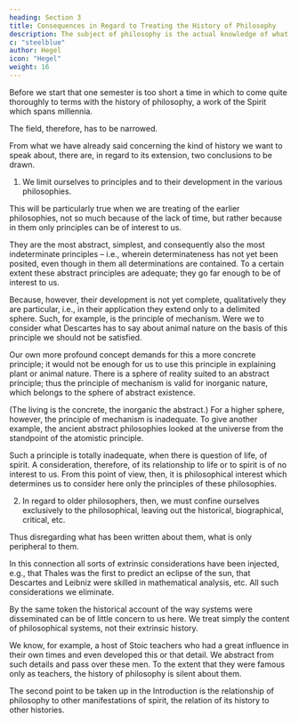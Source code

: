 ```yaml
---
heading: Section 3
title: Consequences in Regard to Treating the History of Philosophy
description: The subject of philosophy is the actual knowledge of what truly is.
c: "steelblue"
author: Hegel
icon: "Hegel"
weight: 16
---
```




Before we start that one semester is too short a time in which to come quite thoroughly to terms with the history of philosophy, a work of the Spirit which spans millennia. 

The field, therefore, has to be narrowed. 

From what we have already said concerning the kind of history we want to speak about, there are, in regard to its extension, two conclusions to be drawn.


1. We limit ourselves to principles and to their development in the various philosophies. 

This will be particularly true when we are treating of the earlier philosophies, not so much because of the lack of time, but rather because in them only principles can be of interest to us. 

They are the most abstract, simplest, and consequently also the most indeterminate principles – i.e., wherein determinateness has not yet been posited, even though in them all determinations are contained. To a certain extent these abstract principles are adequate; they go far enough to be of interest to us.

Because, however, their development is not yet complete, qualitatively they are particular, i.e., in their application they extend only to a delimited sphere. Such, for example, is the principle of mechanism. Were we to consider what Descartes has to say about animal nature on the basis of this principle we should not be satisfied. 

Our own more profound concept demands for this a more concrete principle; it would not be enough for us to use this principle in explaining plant or animal nature. There is a sphere of reality suited to an abstract principle; thus the principle of mechanism is valid for inorganic nature, which belongs to the sphere of abstract existence. 

(The living is the concrete, the inorganic the abstract.) For a higher sphere, however, the principle of mechanism is inadequate. To give another example, the ancient abstract philosophies looked at the universe from the standpoint of the atomistic principle.

Such a principle is totally inadequate, when there is question of life, of spirit. A consideration, therefore, of its relationship to life or to spirit is of no interest to us. From this point of view, then, it is philosophical interest which determines us to consider here only the principles of these philosophies.


2. In regard to older philosophers, then, we must confine ourselves exclusively to the philosophical, leaving out the historical, biographical, critical, etc. 

Thus disregarding what has been written about them, what is only peripheral to them.

In this connection all sorts of extrinsic considerations have been injected, e.g., that Thales was the first to predict an eclipse of the sun, that Descartes and Leibniz were skilled in mathematical analysis, etc. All such considerations we eliminate.

By the same token the historical account of the way systems were disseminated can be of little concern to us here. We treat simply the content of philosophical systems, not their extrinsic history. 

We know, for example, a host of Stoic teachers who had a great influence in their own times and even developed this or that detail. We abstract from such details and pass over these men. To the extent that they were famous only as teachers, the history of philosophy is silent about them.

The second point to be taken up in the Introduction is the relationship of philosophy to other manifestations of spirit, the relation of its history to other histories.

